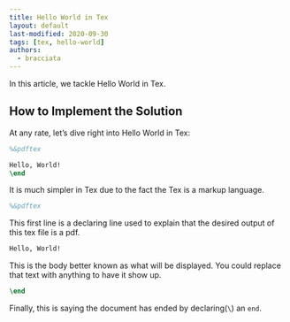 ```yaml
---
title: Hello World in Tex
layout: default
last-modified: 2020-09-30
tags: [tex, hello-world]
authors:
  - bracciata
---
```


In this article, we tackle Hello World in Tex.

## How to Implement the Solution

At any rate, let’s dive right into Hello World in Tex:

```tex
%&pdftex

Hello, World!
\end
```
It is much simpler in Tex due to the fact the Tex is a markup language.

```tex
%&pdftex
```
This first line is a declaring line used to explain that the desired output of this tex file is a pdf.

```tex
Hello, World!
```
This is the body better known as what will be displayed. You could replace that text with anything to have it show up.

```tex
\end
```
Finally, this is saying the document has ended by declaring(`\`) an `end`.

